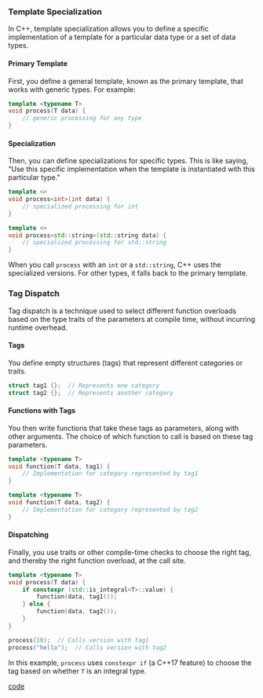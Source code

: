 ### Template Specialization

In C++, template specialization allows you to define a specific implementation of a template for a particular data type or a set of data types.

#### Primary Template
First, you define a general template, known as the primary template, that works with generic types. For example:

```cpp
template <typename T>
void process(T data) {
    // generic processing for any type
}
```

#### Specialization
Then, you can define specializations for specific types. This is like saying, "Use this specific implementation when the template is instantiated with this particular type."

```cpp
template <>
void process<int>(int data) {
    // specialized processing for int
}

template <>
void process<std::string>(std::string data) {
    // specialized processing for std::string
}
```

When you call `process` with an `int` or a `std::string`, C++ uses the specialized versions. For other types, it falls back to the primary template.

### Tag Dispatch

Tag dispatch is a technique used to select different function overloads based on the type traits of the parameters at compile time, without incurring runtime overhead.

#### Tags
You define empty structures (tags) that represent different categories or traits.

```cpp
struct tag1 {};  // Represents one category
struct tag2 {};  // Represents another category
```

#### Functions with Tags
You then write functions that take these tags as parameters, along with other arguments. The choice of which function to call is based on these tag parameters.

```cpp
template <typename T>
void function(T data, tag1) {
    // Implementation for category represented by tag1
}

template <typename T>
void function(T data, tag2) {
    // Implementation for category represented by tag2
}
```

#### Dispatching
Finally, you use traits or other compile-time checks to choose the right tag, and thereby the right function overload, at the call site.

```cpp
template <typename T>
void process(T data) {
    if constexpr (std::is_integral<T>::value) {
        function(data, tag1());
    } else {
        function(data, tag2());
    }
}

process(10);  // Calls version with tag1
process("hello");  // Calls version with tag2
```

In this example, `process` uses `constexpr if` (a C++17 feature) to choose the tag based on whether `T` is an integral type.


[code](../src/template_specialization_tag_dispatch.cpp)
